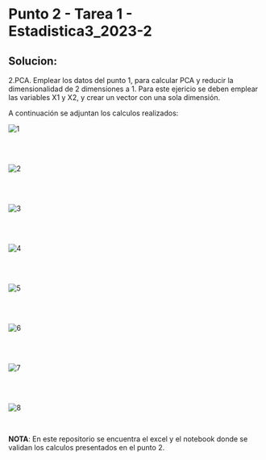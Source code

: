 # Punto 2 - Tarea 1 - Estadistica3_2023-2
## Solucion:

2.PCA. Emplear los datos del punto 1, para calcular PCA y reducir la dimensionalidad de 2 dimensiones a 1. Para este ejericio se deben emplear las variables X1 y X2, y crear un vector con una sola dimensión.

A continuación se adjuntan los calculos realizados:

![1](https://github.com/MiguelRiosT/Estadistica3_2023-2/blob/main/Tarea1/doc/ImagenesEmpleadas/Punto2/1.jpg)

<br>
<br>

![2](https://github.com/MiguelRiosT/Estadistica3_2023-2/blob/main/Tarea1/doc/ImagenesEmpleadas/Punto2/2.jpg)

<br>
<br>

![3](https://github.com/MiguelRiosT/Estadistica3_2023-2/blob/main/Tarea1/doc/ImagenesEmpleadas/Punto2/3.jpg)

<br>
<br>

![4](https://github.com/MiguelRiosT/Estadistica3_2023-2/blob/main/Tarea1/doc/ImagenesEmpleadas/Punto2/4.jpg)

<br>
<br>

![5](https://github.com/MiguelRiosT/Estadistica3_2023-2/blob/main/Tarea1/doc/ImagenesEmpleadas/Punto2/5.jpg)

<br>
<br>

![6](https://github.com/MiguelRiosT/Estadistica3_2023-2/blob/main/Tarea1/doc/ImagenesEmpleadas/Punto2/6.jpg)

<br>
<br>

![7](https://github.com/MiguelRiosT/Estadistica3_2023-2/blob/main/Tarea1/doc/ImagenesEmpleadas/Punto2/7.jpg)

<br>
<br>

![8](https://github.com/MiguelRiosT/Estadistica3_2023-2/blob/main/Tarea1/doc/ImagenesEmpleadas/Punto2/8.png)


<br>

**NOTA**: En este repositorio se encuentra el excel y el notebook donde se validan los calculos presentados en el punto 2.